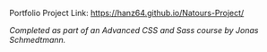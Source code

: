 Portfolio Project Link: https://hanz64.github.io/Natours-Project/

*Completed as part of an Advanced CSS and Sass course by Jonas Schmedtmann.*

